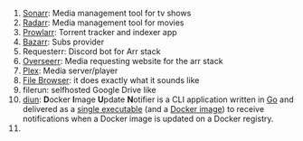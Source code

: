 1. [Sonarr](https://hotio.dev/containers/sonarr/): Media management tool for tv shows
2. [Radarr](https://hotio.dev/containers/radarr/): Media management tool for movies
3. [Prowlarr](https://hotio.dev/containers/prowlarr/): Torrent tracker and indexer app
4. [Bazarr](https://hotio.dev/containers/bazarr/): Subs provider
5. Requesterr: Discord bot for Arr stack
6. [Overseerr](https://hotio.dev/containers/overseerr/): Media requesting website for the arr stack
7. [Plex](https://hotio.dev/containers/plex/): Media server/player
8. [File Browser](https://i12bretro.github.io/tutorials/0694.html): it does exactly what it sounds like
9. filerun: selfhosted Google Drive like
10. [diun]([https://crazymax.dev/diun/notif/discord/): **D**ocker **I**mage **U**pdate **N**otifier is a CLI application written in [Go](https://golang.org/) and delivered as a [single executable](https://github.com/crazy-max/diun/releases/latest) (and a [Docker image](https://crazymax.dev/diun/install/docker/)) to receive notifications when a Docker image is updated on a Docker registry.
11. 